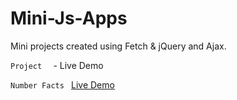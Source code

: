 # Mini-Js-Apps

Mini projects created using Fetch &amp; jQuery and Ajax.

`Project  `  - Live Demo

`Number Facts `  [Live Demo](https://emretopal17.github.io/Mini-Js-Apps/Facts-App/)


